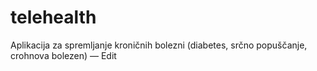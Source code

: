 # telehealth
Aplikacija za spremljanje kroničnih bolezni (diabetes, srčno popuščanje, crohnova bolezen) — Edit
